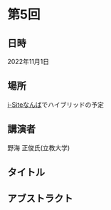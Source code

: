 <script type="text/x-mathjax-config">MathJax.Hub.Config({tex2jax:{inlineMath:[['\$','\$'],['\\(','\\)']],processEscapes:true},CommonHTML: {matchFontHeight:false}});</script>
<script type="text/javascript" async src="https://cdnjs.cloudflare.com/ajax/libs/mathjax/2.7.1/MathJax.js?config=TeX-MML-AM_CHTML"></script>

# 第5回
## 日時
2022年11月1日 
## 場所
[i-Siteなんば](https://www.osakafu-u.ac.jp/isitenanba/)でハイブリッドの予定
## 講演者
野海 正俊氏(立教大学)

## タイトル
## アブストラクト